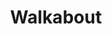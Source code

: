 ---
title: "Walkabout"
year: 1971
rating: 4
stars: "★★★★"
rewatched: false
permalink: "walkabout"
watched_on: 2023-06-30
---